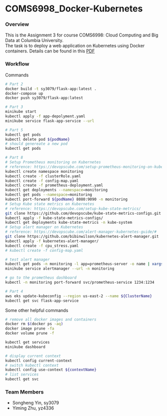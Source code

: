 # COMS6998_Docker-Kubernetes

### Overview

This is the Assignment 3 for course COMS6998: Cloud Computing and Big Data at Columbia University.  <br>
The task is to deploy a web application on Kubernetes using Docker containers. Details can be found in this [PDF](/Assignment%203.pdf)

### Workflow

Commands

```bash
# Part 2
docker build -t sy3079/flask-app:latest .
docker-compose up
docker push sy3079/flask-app:latest

# Part 3
minikube start
kubectl apply -f app-depolyment.yaml
minikube service flask-app-service --url

# Part 5
kubectl get pods
kubectl delete pod ${podName}
# should genereate a new pod
kubectl get pods

# Part 8
# Setup Prometheus monitoring on Kubernetes
# reference: https://devopscube.com/setup-prometheus-monitoring-on-kubernetes/
kubectl create namespace monitoring
kubectl create -f clusterRole.yaml
kubectl create -f config-map.yaml
kubectl create -f prometheus-deployment.yaml
kubectl get deployments --namespace=monitoring
kubectl get pods --namespace=monitoring
kubectl port-forward ${podName} 8080:9090 -n monitoring
# Setup Kube state metrics on Kubernetes
# reference: https://devopscube.com/setup-kube-state-metrics/
git clone https://github.com/devopscube/kube-state-metrics-configs.git
kubectl apply -f kube-state-metrics-configs/
kubectl get deployments kube-state-metrics -n kube-system
# Setup alert manager on Kubernetes
# reference: https://devopscube.com/alert-manager-kubernetes-guide/#
git clone https://github.com/bibinwilson/kubernetes-alert-manager.git
kubectl apply -f kubernetes-alert-manager/
kubectl create -f cpu_stress.yaml
# kubectl create -f config-map.yaml

# test alert manager
kubectl get pods -n monitoring -l app=prometheus-server -o name | xargs kubectl delete -n monitoring
minikube service alertmanager --url -n monitoring

# go to the prometheus dashboard
kubectl -n monitoring port-forward svc/prometheus-service 1234:1234

# Part 4
aws eks update-kubeconfig --region us-east-2 --name ${ClusterName}
kubectl get svc flask-app-service
```

Some other helpful commands

```bash
# remove all docker images and containers
docker rm $(docker ps -aq)
docker image prune -fa
docker volume prune -f

kubectl get services
minikube dashboard

# display current context
kubectl config current-context
# switch kubectl context
kubectl config use-context ${contextName}
# list services
kubectl get svc
```

### Team Members

- Songheng Yin, sy3079
- Yiming Zhu, yz4336
